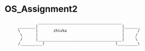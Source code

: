 OS_Assignment2
==============
 	
                   ______________________________________
          ________|                                      |_______
          \       |       zhivka                         |      /
           \      |                                      |     /
           /      |______________________________________|     \
          /__________)                                (_________\
